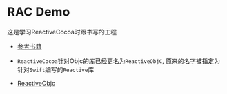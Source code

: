 #  RAC Demo

这是学习ReactiveCocoa时跟书写的工程

- [参考书籍](./tutorials/Functional-Reactive-Programming-on-iOS.2014.pdf)

- `ReactiveCocoa`针对Objc的库已经更名为`ReactiveObjC`, 原来的名字被指定为针对`Swift`编写的`Reactive`库

- [ReactiveObjc](https://github.com/ReactiveCocoa/ReactiveObjC)

